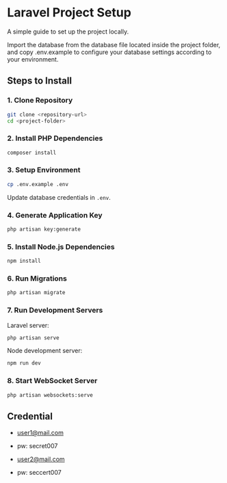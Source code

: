 # Laravel Project Setup

A simple guide to set up the project locally.

Import the database from the database file located inside the project folder, and copy .env.example to configure your database settings according to your environment.

## Steps to Install

### 1. Clone Repository

```bash
git clone <repository-url>
cd <project-folder>
```

### 2. Install PHP Dependencies

```bash
composer install
```

### 3. Setup Environment

```bash
cp .env.example .env
```

Update database credentials in `.env`.

### 4. Generate Application Key

```bash
php artisan key:generate
```

### 5. Install Node.js Dependencies

```bash
npm install
```

### 6. Run Migrations

```bash
php artisan migrate
```

### 7. Run Development Servers

Laravel server:

```bash
php artisan serve
```

Node development server:

```bash
npm run dev
```

### 8. Start WebSocket Server

```bash
php artisan websockets:serve
```

## Credential

-   user1@mail.com
-   pw: secret007

-   user2@mail.com
-   pw: seccert007
